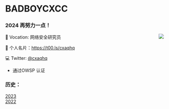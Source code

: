 # BADBOYCXCC 

### 2024 再努力一点！


<img align="right" src="https://github-readme-stats.vercel.app/api?username=badboycxcc&count_private=true&show_icons=true&hide=prs&theme=radical" />

📖 Vocation: 网络安全研究员

📖 个人名片：https://t00.ls/cxaqhq

💻 Twitter: [@cxaqhq](https://twitter.com/cxaqhq)

- 通过OWSP 认证


  
### 历史：
[2023](https://github.com/badboycxcc/badboycxcc/blob/main/2023-README.md)  
[2022](https://github.com/badboycxcc/badboycxcc/blob/main/2022-README.md)  
